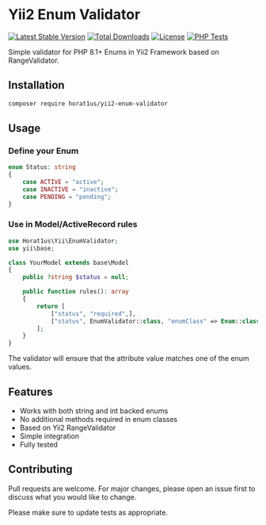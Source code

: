 # Yii2 Enum Validator

[![Latest Stable Version](https://poser.pugx.org/horat1us/yii2-enum-validator/v/stable)](https://packagist.org/packages/horat1us/yii2-enum-validator)
[![Total Downloads](https://poser.pugx.org/horat1us/yii2-enum-validator/downloads)](https://packagist.org/packages/horat1us/yii2-enum-validator)
[![License](https://poser.pugx.org/horat1us/yii2-enum-validator/license)](https://packagist.org/packages/horat1us/yii2-enum-validator)
[![PHP Tests](https://github.com/Horat1us/yii2-enum-validator/actions/workflows/php.yml/badge.svg)](https://github.com/Horat1us/yii2-enum-validator/actions/workflows/php.yml)

Simple validator for PHP 8.1+ Enums in Yii2 Framework based on RangeValidator.

## Installation

```bash
composer require horat1us/yii2-enum-validator
```

## Usage

### Define your Enum

```php
enum Status: string
{
    case ACTIVE = "active";
    case INACTIVE = "inactive";
    case PENDING = "pending";
}
```

### Use in Model/ActiveRecord rules
```php
use Horat1us\Yii\EnumValidator;
use yii\base;

class YourModel extends base\Model
{
    public ?string $status = null;

    public function rules(): array
    {
        return [
            ["status", "required",],
            ["status", EnumValidator::class, "enumClass" => Enum::class, "strict" => true,],
        ];
    }
}

```
The validator will ensure that the attribute value matches one of the enum values.

## Features

- Works with both string and int backed enums
- No additional methods required in enum classes
- Based on Yii2 RangeValidator
- Simple integration
- Fully tested

## Contributing

Pull requests are welcome. For major changes, please open an issue first to discuss what you would like to change.

Please make sure to update tests as appropriate.

